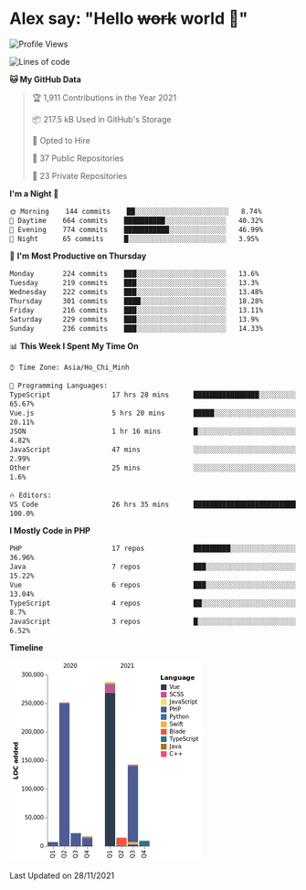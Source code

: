 # Alex say: "Hello ~~work~~ world 🐾"

<!--START_SECTION:waka-->
![Profile Views](http://img.shields.io/badge/Profile%20Views-0-blue)

![Lines of code](https://img.shields.io/badge/From%20Hello%20World%20I%27ve%20Written-753035%20lines%20of%20code-blue)

**🐱 My GitHub Data** 

> 🏆 1,911 Contributions in the Year 2021
 > 
> 📦 217.5 kB Used in GitHub's Storage 
 > 
> 💼 Opted to Hire
 > 
> 📜 37 Public Repositories 
 > 
> 🔑 23 Private Repositories  
 > 
**I'm a Night 🦉** 

```text
🌞 Morning    144 commits    ██░░░░░░░░░░░░░░░░░░░░░░░   8.74% 
🌆 Daytime    664 commits    ██████████░░░░░░░░░░░░░░░   40.32% 
🌃 Evening    774 commits    ███████████░░░░░░░░░░░░░░   46.99% 
🌙 Night      65 commits     █░░░░░░░░░░░░░░░░░░░░░░░░   3.95%

```
📅 **I'm Most Productive on Thursday** 

```text
Monday       224 commits    ███░░░░░░░░░░░░░░░░░░░░░░   13.6% 
Tuesday      219 commits    ███░░░░░░░░░░░░░░░░░░░░░░   13.3% 
Wednesday    222 commits    ███░░░░░░░░░░░░░░░░░░░░░░   13.48% 
Thursday     301 commits    ████░░░░░░░░░░░░░░░░░░░░░   18.28% 
Friday       216 commits    ███░░░░░░░░░░░░░░░░░░░░░░   13.11% 
Saturday     229 commits    ███░░░░░░░░░░░░░░░░░░░░░░   13.9% 
Sunday       236 commits    ███░░░░░░░░░░░░░░░░░░░░░░   14.33%

```


📊 **This Week I Spent My Time On** 

```text
⌚︎ Time Zone: Asia/Ho_Chi_Minh

💬 Programming Languages: 
TypeScript               17 hrs 28 mins      ████████████████░░░░░░░░░   65.67% 
Vue.js                   5 hrs 20 mins       █████░░░░░░░░░░░░░░░░░░░░   20.11% 
JSON                     1 hr 16 mins        █░░░░░░░░░░░░░░░░░░░░░░░░   4.82% 
JavaScript               47 mins             ░░░░░░░░░░░░░░░░░░░░░░░░░   2.99% 
Other                    25 mins             ░░░░░░░░░░░░░░░░░░░░░░░░░   1.6%

🔥 Editors: 
VS Code                  26 hrs 35 mins      █████████████████████████   100.0%

```

**I Mostly Code in PHP** 

```text
PHP                      17 repos            █████████░░░░░░░░░░░░░░░░   36.96% 
Java                     7 repos             ███░░░░░░░░░░░░░░░░░░░░░░   15.22% 
Vue                      6 repos             ███░░░░░░░░░░░░░░░░░░░░░░   13.04% 
TypeScript               4 repos             ██░░░░░░░░░░░░░░░░░░░░░░░   8.7% 
JavaScript               3 repos             █░░░░░░░░░░░░░░░░░░░░░░░░   6.52%

```


**Timeline**

![Chart not found](https://raw.githubusercontent.com/alexzvn/alexzvn/main/charts/bar_graph.png) 


 Last Updated on 28/11/2021
<!--END_SECTION:waka-->
